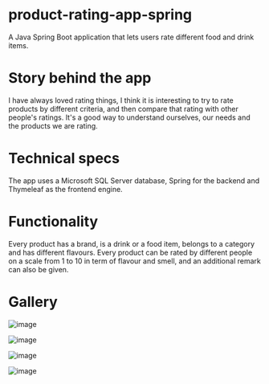 # product-rating-app-spring
A Java Spring Boot application that lets users rate different food and drink items.
# Story behind the app
I have always loved rating things, I think it is interesting to try to rate products by different criteria, and then compare that  rating with other people's ratings. It's a good way to understand ourselves, our needs and the products we are rating.
# Technical specs
The app uses a Microsoft SQL Server database, Spring for the backend and Thymeleaf as the frontend engine.
# Functionality
Every product has a brand, is a drink or a food item, belongs to a category and has different flavours.
Every product can be rated by different people on a scale from 1 to 10 in term of flavour and smell, and an additional remark can also be given.
# Gallery
![image](https://github.com/raczmirko/product-rating-app-spring/assets/123543210/aa6cc55a-b947-4e5c-80d5-da127648bd0c)

![image](https://github.com/raczmirko/product-rating-app-spring/assets/123543210/4ca04a77-7d8e-40c4-bc14-1ebc8b452881)

![image](https://github.com/raczmirko/product-rating-app-spring/assets/123543210/1094bf59-48b6-4bdd-b673-cc449053db33)

![image](https://github.com/raczmirko/product-rating-app-spring/assets/123543210/5f8395d8-db8f-436a-9a95-115e87ecad51)
